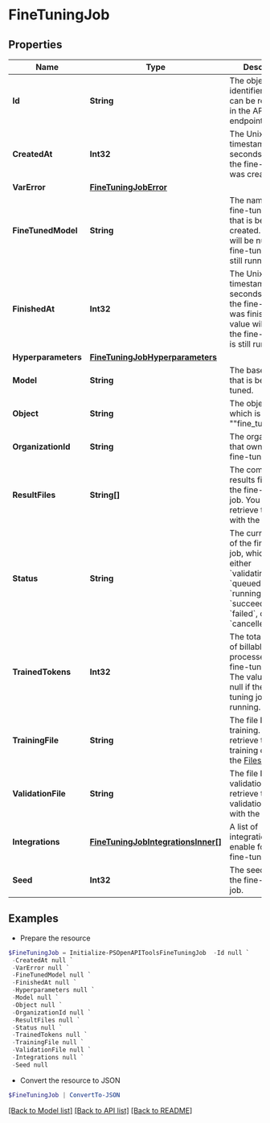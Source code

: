 # FineTuningJob
## Properties

Name | Type | Description | Notes
------------ | ------------- | ------------- | -------------
**Id** | **String** | The object identifier, which can be referenced in the API endpoints. | 
**CreatedAt** | **Int32** | The Unix timestamp (in seconds) for when the fine-tuning job was created. | 
**VarError** | [**FineTuningJobError**](FineTuningJobError.md) |  | 
**FineTunedModel** | **String** | The name of the fine-tuned model that is being created. The value will be null if the fine-tuning job is still running. | 
**FinishedAt** | **Int32** | The Unix timestamp (in seconds) for when the fine-tuning job was finished. The value will be null if the fine-tuning job is still running. | 
**Hyperparameters** | [**FineTuningJobHyperparameters**](FineTuningJobHyperparameters.md) |  | 
**Model** | **String** | The base model that is being fine-tuned. | 
**Object** | **String** | The object type, which is always &quot;&quot;fine_tuning.job&quot;&quot;. | 
**OrganizationId** | **String** | The organization that owns the fine-tuning job. | 
**ResultFiles** | **String[]** | The compiled results file ID(s) for the fine-tuning job. You can retrieve the results with the [Files API](/docs/api-reference/files/retrieve-contents). | 
**Status** | **String** | The current status of the fine-tuning job, which can be either &#x60;validating_files&#x60;, &#x60;queued&#x60;, &#x60;running&#x60;, &#x60;succeeded&#x60;, &#x60;failed&#x60;, or &#x60;cancelled&#x60;. | 
**TrainedTokens** | **Int32** | The total number of billable tokens processed by this fine-tuning job. The value will be null if the fine-tuning job is still running. | 
**TrainingFile** | **String** | The file ID used for training. You can retrieve the training data with the [Files API](/docs/api-reference/files/retrieve-contents). | 
**ValidationFile** | **String** | The file ID used for validation. You can retrieve the validation results with the [Files API](/docs/api-reference/files/retrieve-contents). | 
**Integrations** | [**FineTuningJobIntegrationsInner[]**](FineTuningJobIntegrationsInner.md) | A list of integrations to enable for this fine-tuning job. | [optional] 
**Seed** | **Int32** | The seed used for the fine-tuning job. | 

## Examples

- Prepare the resource
```powershell
$FineTuningJob = Initialize-PSOpenAPIToolsFineTuningJob  -Id null `
 -CreatedAt null `
 -VarError null `
 -FineTunedModel null `
 -FinishedAt null `
 -Hyperparameters null `
 -Model null `
 -Object null `
 -OrganizationId null `
 -ResultFiles null `
 -Status null `
 -TrainedTokens null `
 -TrainingFile null `
 -ValidationFile null `
 -Integrations null `
 -Seed null
```

- Convert the resource to JSON
```powershell
$FineTuningJob | ConvertTo-JSON
```

[[Back to Model list]](../README.md#documentation-for-models) [[Back to API list]](../README.md#documentation-for-api-endpoints) [[Back to README]](../README.md)

